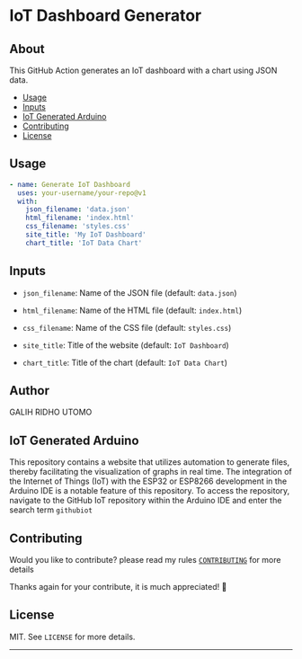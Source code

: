 # IoT Dashboard Generator

## About

This GitHub Action generates an IoT dashboard with a chart using JSON data.

* [Usage](#usage)
* [Inputs](#inputs)
* [IoT Generated Arduino](#iot-genereted-arduino)
* [Contributing](#contributing)
* [License](#license)

## Usage

```yaml
- name: Generate IoT Dashboard
  uses: your-username/your-repo@v1
  with:
    json_filename: 'data.json'
    html_filename: 'index.html'
    css_filename: 'styles.css'
    site_title: 'My IoT Dashboard'
    chart_title: 'IoT Data Chart'
```
## Inputs
- `json_filename`: Name of the JSON file (default: `data.json`)

- `html_filename`: Name of the HTML file (default: `index.html`)

- `css_filename`: Name of the CSS file (default: `styles.css`)

- `site_title`: Title of the website (default: `IoT Dashboard`)

- `chart_title`: Title of the chart (default: `IoT Data Chart`)

## Author
GALIH RIDHO UTOMO

## IoT Generated Arduino
This repository contains a website that utilizes automation to generate files, thereby facilitating the visualization of graphs in real time. The integration of the Internet of Things (IoT) with the ESP32 or ESP8266 development in the Arduino IDE is a notable feature of this repository. To access the repository, navigate to the GitHub IoT repository within the Arduino IDE and enter the search term `githubiot`

## Contributing
Would you like to contribute? please read my rules [`CONTRIBUTING`](https://github.com/4211421036/iotgithub/blob/main/CONTRIBUTING.md) for more details

Thanks again for your contribute, it is much appreciated! 🙏

## License
MIT. See `LICENSE` for more details.

---
